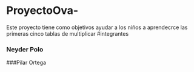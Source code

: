 # ProyectoOva-
Este proyecto tiene como objetivos ayudar a los niños a aprendecrce las primeras cinco tablas de multiplicar 
#integrantes
### Neyder Polo
###Pilar Ortega
